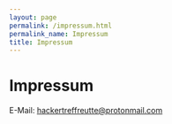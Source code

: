 ```yaml
---
layout: page
permalink: /impressum.html
permalink_name: Impressum
title: Impressum
---
```



# Impressum

E-Mail: [hackertreffreutte@protonmail.com](mailto:hackertreffreutte@protonmail.com)